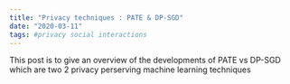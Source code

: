 ```yaml
---
title: "Privacy techniques : PATE & DP-SGD"
date: "2020-03-11"
tags: #privacy social interactions
---
```


This post is to give an overview of the developments of PATE vs DP-SGD which are two 2 privacy perserving machine learning techniques
